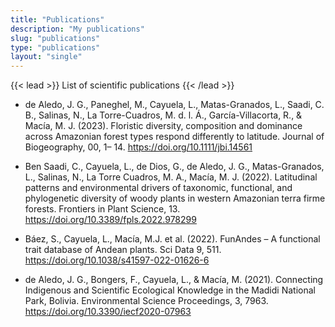 ```yaml
---
title: "Publications"
description: "My publications"
slug: "publications"
type: "publications"
layout: "single"
---
```


{{< lead >}}
List of scientific publications
{{< /lead >}}

-  de Aledo, J. G., Paneghel, M., Cayuela, L., Matas-Granados, L., Saadi, C. B., Salinas, N., La Torre-Cuadros, M. d. l. Á., García-Villacorta, R., & Macía, M. J. (2023). Floristic diversity, composition and dominance across Amazonian forest types respond differently to latitude. Journal of Biogeography, 00, 1– 14. https://doi.org/10.1111/jbi.14561 

- Ben Saadi, C., Cayuela, L., de Dios, G., de Aledo, J. G., Matas-Granados, L., Salinas, N., La Torre Cuadros, M. A., Macía, M. J. (2022). Latitudinal patterns and environmental drivers of taxonomic, functional, and phylogenetic diversity of woody plants in western Amazonian terra firme forests. Frontiers in Plant Science, 13. https://doi.org/10.3389/fpls.2022.978299

- Báez, S., Cayuela, L., Macía, M.J. et al. (2022). FunAndes – A functional trait database of Andean plants. Sci Data 9, 511. https://doi.org/10.1038/s41597-022-01626-6

- de Aledo, J. G., Bongers, F., Cayuela, L., & Macía, M. (2021). Connecting Indigenous and Scientific Ecological Knowledge in the Madidi National Park, Bolivia. Environmental Science Proceedings, 3, 7963. https://doi.org/10.3390/iecf2020-07963

